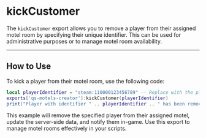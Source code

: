 # kickCustomer

The `kickCustomer` export allows you to remove a player from their assigned motel room by specifying their unique identifier. This can be used for administrative purposes or to manage motel room availability.

***

## **How to Use**

To kick a player from their motel room, use the following code:

```lua
local playerIdentifier = "steam:110000123456789" -- Replace with the player's identifier
exports['qs-motels-creator']:kickCustomer(playerIdentifier)
print("Player with identifier " .. playerIdentifier .. " has been removed from their motel room.")
```

This example will remove the specified player from their assigned motel, update the server-side data, and notify them in-game. Use this export to manage motel rooms effectively in your scripts.
